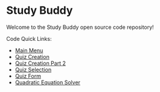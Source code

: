# Study Buddy
Welcome to the Study Buddy open source code repository!

Code Quick Links:
- [Main Menu](https://github.com/Gene64/StudyBuddy/blob/master/StudyBuddy/StudyBuddy/MainMenuForm.cs)
- [Quiz Creation](https://github.com/Gene64/StudyBuddy/blob/master/StudyBuddy/StudyBuddy/NewCardsForm.cs)
- [Quiz Creation Part 2](https://github.com/Gene64/StudyBuddy/blob/master/StudyBuddy/StudyBuddy/NewQuestionsForm.cs)
- [Quiz Selection](https://github.com/Gene64/StudyBuddy/blob/master/StudyBuddy/StudyBuddy/CardSelectionForm.cs)
- [Quiz Form](https://github.com/Gene64/StudyBuddy/blob/master/StudyBuddy/StudyBuddy/StudyForm.cs)
- [Quadratic Equation Solver](https://github.com/Gene64/StudyBuddy/blob/master/StudyBuddy/QuadraticEquationSolver/MainPage.cs)
